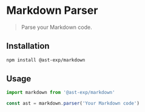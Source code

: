 # Markdown Parser

> Parse your Markdown code.

## Installation

```bash
npm install @ast-exp/markdown
```

## Usage

```ts
import markdown from '@ast-exp/markdown'

const ast = markdown.parser('Your Markdown code')
```
